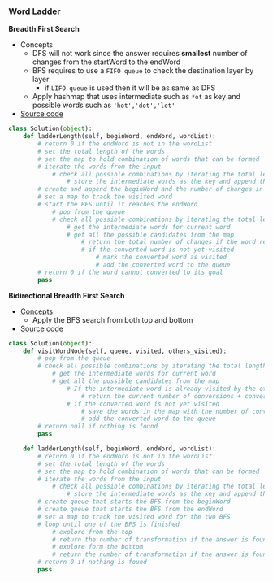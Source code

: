 ### Word Ladder
**Breadth First Search**
- Concepts 
    - DFS will not work since the answer requires **smallest** number of changes from the startWord to the endWord 
    - BFS requires to use a `FIFO queue` to check the destination layer by layer
        - if `LIFO queue` is used then it will be as same as DFS 
    - Apply hashmap that uses intermediate such as `*ot` as key and possible words such as `'hot','dot','lot'`  
- [Source code](source/BFS.py)
```python
class Solution(object):
    def ladderLength(self, beginWord, endWord, wordList):
        # return 0 if the endWord is not in the wordList
        # set the total length of the words
        # set the map to hold combination of words that can be formed
        # iterate the words from the input
            # check all possible combinations by iterating the total length of the word
                # store the intermediate words as the key and append the word as the value
        # create and append the beginWord and the number of changes in the queue
        # set a map to track the visited word
        # start the BFS until it reaches the endWord
            # pop from the queue 
            # check all possible combinations by iterating the total length of the word
                # get the intermediate words for current word
                # get all the possible candidates from the map
                    # return the total number of changes if the word reached the goal
                    # if the converted word is not yet visited
                        # mark the converted word as visited
                        # add the converted word to the queue
        # return 0 if the word cannot converted to its goal
        pass
```

**Bidirectional Breadth First Search**
- [Concepts](images/Bidirectional.png)
    - Apply the BFS search from both top and bottom
- [Source code](source/BiDirect.py)
```python
class Solution(object):
    def visitWordNode(self, queue, visited, others_visited):
        # pop from the queue
        # check all possible combinations by iterating the total length of the word
            # get the intermediate words for current word
            # get all the possible candidates from the map
                # If the intermediate word is already visited by the other BFS 
                    # return the current number of conversions + conversions from other BFS 
                # if the converted word is not yet visited                
                    # save the words in the map with the number of conversions
                    # add the converted word to the queue
        # return null if nothing is found 
        pass

    def ladderLength(self, beginWord, endWord, wordList):
        # return 0 if the endWord is not in the wordList      
        # set the total length of the words
        # set the map to hold combination of words that can be formed
        # iterate the words from the input
            # check all possible combinations by iterating the total length of the word
                # store the intermediate words as the key and append the word as the value
        # create queue that starts the BFS from the beginWord
        # create queue that starts the BFS from the endWord 
        # set a map to track the visited word for the two BFS
        # loop until one of the BFS is finished
            # explore from the top
            # return the number of transformation if the answer is found from the top 
            # explore form the bottom 
            # return the number of transformation if the answer is found from the bottom          
        # return 0 if nothing is found 
        pass
```